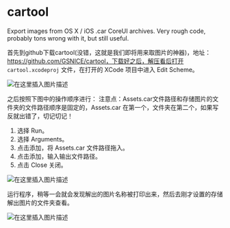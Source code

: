 cartool
=======

Export images from OS X / iOS .car CoreUI archives. Very rough code, probably tons wrong with it, but still useful.

首先到github下载cartool(没错，这就是我们即将用来取图片的神器)，地址：https://github.com/GSNICE/cartool，下载好之后，解压看后打开 `cartool.xcodeproj` 文件，在打开的 XCode 项目中进入 Edit Scheme。

![在这里插入图片描述](https://img-blog.csdnimg.cn/20200811142412304.png?x-oss-process=image/watermark,type_ZmFuZ3poZW5naGVpdGk,shadow_10,text_aHR0cHM6Ly9ibG9nLmNzZG4ubmV0L3UwMTI0Mzk0NDY=,size_16,color_FFFFFF,t_70#pic_center)

之后按照下图中的操作顺序进行：
注意点：Assets.car文件路径和存储图片的文件夹的文件路径顺序是固定的，Assets.car 在第一个，文件夹在第二个，如果写反就出错了，切记切记！
1. 选择 Run。
2. 选择 Arguments。
3. 点击添加，将 Assets.car 文件路径拖入。
4. 点击添加，输入输出文件路径。
5. 点击 Close 关闭。

![在这里插入图片描述](https://img-blog.csdnimg.cn/20200811142435624.png?x-oss-process=image/watermark,type_ZmFuZ3poZW5naGVpdGk,shadow_10,text_aHR0cHM6Ly9ibG9nLmNzZG4ubmV0L3UwMTI0Mzk0NDY=,size_16,color_FFFFFF,t_70#pic_center)

运行程序，稍等一会就会发现解出的图片名称被打印出来，然后去刚才设置的存储解出图片的文件夹查看。

![在这里插入图片描述](https://img-blog.csdnimg.cn/20200811142456920.png?x-oss-process=image/watermark,type_ZmFuZ3poZW5naGVpdGk,shadow_10,text_aHR0cHM6Ly9ibG9nLmNzZG4ubmV0L3UwMTI0Mzk0NDY=,size_16,color_FFFFFF,t_70#pic_center)
